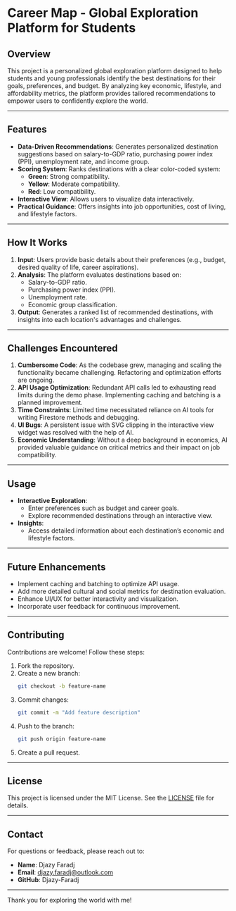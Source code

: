 # **Career Map - Global Exploration Platform for Students**

## **Overview**
This project is a personalized global exploration platform designed to help students and young professionals identify the best destinations for their goals, preferences, and budget. By analyzing key economic, lifestyle, and affordability metrics, the platform provides tailored recommendations to empower users to confidently explore the world.

---

## **Features**
- **Data-Driven Recommendations**: Generates personalized destination suggestions based on salary-to-GDP ratio, purchasing power index (PPI), unemployment rate, and income group.
- **Scoring System**: Ranks destinations with a clear color-coded system:
  - **Green**: Strong compatibility.
  - **Yellow**: Moderate compatibility.
  - **Red**: Low compatibility.
- **Interactive View**: Allows users to visualize data interactively.
- **Practical Guidance**: Offers insights into job opportunities, cost of living, and lifestyle factors.

---

## **How It Works**
1. **Input**: Users provide basic details about their preferences (e.g., budget, desired quality of life, career aspirations).
2. **Analysis**: The platform evaluates destinations based on:
   - Salary-to-GDP ratio.
   - Purchasing power index (PPI).
   - Unemployment rate.
   - Economic group classification.
3. **Output**: Generates a ranked list of recommended destinations, with insights into each location's advantages and challenges.

---

## **Challenges Encountered**
1. **Cumbersome Code**: As the codebase grew, managing and scaling the functionality became challenging. Refactoring and optimization efforts are ongoing.
2. **API Usage Optimization**: Redundant API calls led to exhausting read limits during the demo phase. Implementing caching and batching is a planned improvement.
3. **Time Constraints**: Limited time necessitated reliance on AI tools for writing Firestore methods and debugging.
4. **UI Bugs**: A persistent issue with SVG clipping in the interactive view widget was resolved with the help of AI.
5. **Economic Understanding**: Without a deep background in economics, AI provided valuable guidance on critical metrics and their impact on job compatibility.

---

## **Usage**
- **Interactive Exploration**:
  - Enter preferences such as budget and career goals.
  - Explore recommended destinations through an interactive view.
- **Insights**:
  - Access detailed information about each destination’s economic and lifestyle factors.

---

## **Future Enhancements**
- Implement caching and batching to optimize API usage.
- Add more detailed cultural and social metrics for destination evaluation.
- Enhance UI/UX for better interactivity and visualization.
- Incorporate user feedback for continuous improvement.

---

## **Contributing**
Contributions are welcome! Follow these steps:
1. Fork the repository.
2. Create a new branch:
   ```bash
   git checkout -b feature-name
   ```
3. Commit changes:
   ```bash
   git commit -m "Add feature description"
   ```
4. Push to the branch:
   ```bash
   git push origin feature-name
   ```
5. Create a pull request.

---

## **License**
This project is licensed under the MIT License. See the [LICENSE](LICENSE) file for details.

---

## **Contact**
For questions or feedback, please reach out to:
- **Name**: Djazy Faradj
- **Email**: djazy.faradj@outlook.com
- **GitHub**: Djazy-Faradj

---

Thank you for exploring the world with me!

